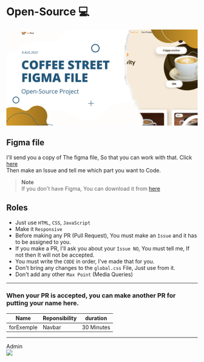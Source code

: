 # Open-Source 💻
<img src="image/Cover.png">

## Figma file
I'll send you a copy of The figma file, So that you can work with that. Click [here](https://www.figma.com/community/file/1138256358581554095) <br>
Then make an Issue and tell me which part you want to Code.

> **Note** <br>
> If you don't have Figma, You can download it from [here](https://www.figma.com/downloads/)

## Roles
- Just use `HTML`, `CSS`, `JavaScript`
- Make it `Responsive`
- Before making any PR (Pull Request), You must make an `Issue` and it has to be assigned to you.
- If you make a PR, I'll ask you about your `Issue NO`, You must tell me, If not then It will not be accepted.
- You must write the `CODE` in order, I've made that for you.
- Don't bring any changes to the `global.css` File, Just use from it.
- Don't add any other `Max Point` (Media Queries)


<hr>

### When your PR is accepted, you can make another PR for putting your name here.
|Name|Reponsibility|duration|
|-----|-----|-----|
|forExemple|Navbar|30 Minutes|


<hr>
Admin <br>
<a href="https://github.com/AliReza1083"><img src="https://github.com/AliReza1083.png" width="100px"></a>
